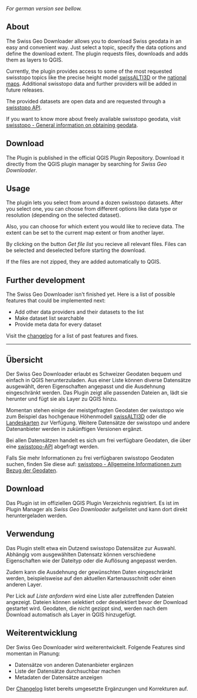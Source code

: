 _For german version see bellow._

## About
The Swiss Geo Downloader allows you to download Swiss geodata in an easy and convenient way. 
Just select a topic, specify the data options and define the download extent. 
The plugin requests files, downloads and adds them as layers to QGIS.

Currently, the plugin provides access to some of the most requested 
swisstopo topics like the precise height model [swissALTI3D](https://www.swisstopo.admin.ch/de/geodata/height/alti3d.html) 
or the [national maps](https://www.swisstopo.admin.ch/de/geodata/maps/smr/smr25.html). 
Additional swisstopo data and further providers will be added in future releases.

The provided datasets are open data and are requested through a [swisstopo API](https://www.geo.admin.ch/de/geo-dienstleistungen/geodienste/downloadienste/stac-api.html#datasets).

If you want to know more about freely available swisstopo geodata, visit [swisstopo - General information on obtaining geodata](https://www.swisstopo.admin.ch/de/geodata/info.html).

## Download
The Plugin is published in the official QGIS Plugin Repository. 
Download it directly from the QGIS plugin manager by searching for _Swiss Geo Downloader_.

## Usage
The plugin lets you select from around a dozen swisstopo datasets. 
After you select one, you can choose from different options like data type or resolution (depending on the selected dataset). 

Also, you can choose for which extent you would like to recieve data. 
The extent can be set to the current map extent or from another layer.

By clicking on the button _Get file list_ you recieve all relevant files. 
Files can be selected and deselected before starting the download. 

If the files are not zipped, they are added automatically to QGIS.


## Further development
The Swiss Geo Downloader isn't finished yet. Here is a list of possible features that could be implemented next:
* Add other data providers and their datasets to the list
* Make dataset list searchable
* Provide meta data for every dataset

Visit the [changelog](https://github.com/piMoll/swissgeodownloader/blob/main/CHANGELOG.md) for a list of past features and fixes.

------------------------------------------------------


## Übersicht
Der Swiss Geo Downloader erlaubt es Schweizer Geodaten bequem und einfach in QGIS herunterzuladen. 
Aus einer Liste können diverse Datensätze ausgewählt, deren Eigenschaften angepasst und die Ausdehnung eingeschränkt werden.
Das Plugin zeigt alle passenden Dateien an, lädt sie herunter und fügt sie als Layer zu QGIS hinzu.

Momentan stehen einige der meistgefragten Geodaten der swisstopo wie 
zum Beispiel das hochgenaue Höhenmodell [swissALTI3D](https://www.swisstopo.admin.ch/de/geodata/height/alti3d.html) 
oder die [Landeskarten](https://www.swisstopo.admin.ch/de/geodata/maps/smr/smr25.html) zur Verfügung.
Weitere Datensätze der swisstopo und andere Datenanbieter werden in zukünftigen Versionen ergänzt.

Bei allen Datensätzen handelt es sich um frei verfügbare Geodaten, 
die über eine [swisstopo-API](https://www.geo.admin.ch/de/geo-dienstleistungen/geodienste/downloadienste/stac-api.html#datasets) abgefragt werden.

Falls Sie mehr Informationen zu frei verfügbaren swisstopo Geodaten suchen, finden Sie diese auf: [swisstopo - Allgemeine Informationen zum Bezug der Geodaten](https://www.swisstopo.admin.ch/de/geodata/info.html).


## Download
Das Plugin ist im offiziellen QGIS Plugin Verzeichnis registriert.
Es ist im Plugin Manager als _Swiss Geo Downloader_ aufgelistet und kann dort direkt heruntergeladen werden.

## Verwendung
Das Plugin stellt etwa ein Dutzend swisstopo Datensätze zur Auswahl.
Abhängig vom ausgewählten Datensatz können verschiedene Eigenschaften wie der Dateityp oder die Auflösung angepasst werden.

Zudem kann die Ausdehnung der gewünschten Daten eingeschränkt werden, beispielsweise auf den aktuellen Kartenausschnitt oder einen anderen Layer.

Per Lick auf _Liste anfordern_ wird eine Liste aller zutreffenden Dateien angezeigt. 
Dateien können selektiert oder deselektiert bevor der Download gestartet wird. 
Geodaten, die nicht gezippt sind, werden nach dem Download automatisch als Layer in QGIS hinzugefügt.


## Weiterentwicklung
Der Swiss Geo Downloader wird weiterentwickelt. Folgende Features sind momentan in Planung:
* Datensätze von anderen Datenanbieter ergänzen
* Liste der Datensätze durchsuchbar machen
* Metadaten der Datensätze anzeigen

Der [Changelog](https://github.com/piMoll/swissgeodownloader/blob/main/CHANGELOG.md) listet bereits umgesetzte Ergänzungen und Korrekturen auf.
